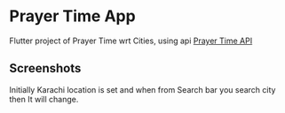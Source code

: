 # Prayer Time App

Flutter project of Prayer Time wrt Cities, using api <a href="https://dailyprayer.abdulrcs.repl.co/api/karachi">Prayer Time API</a>

## Screenshots
Initially Karachi location is set and when from Search bar you search city then It will change.
